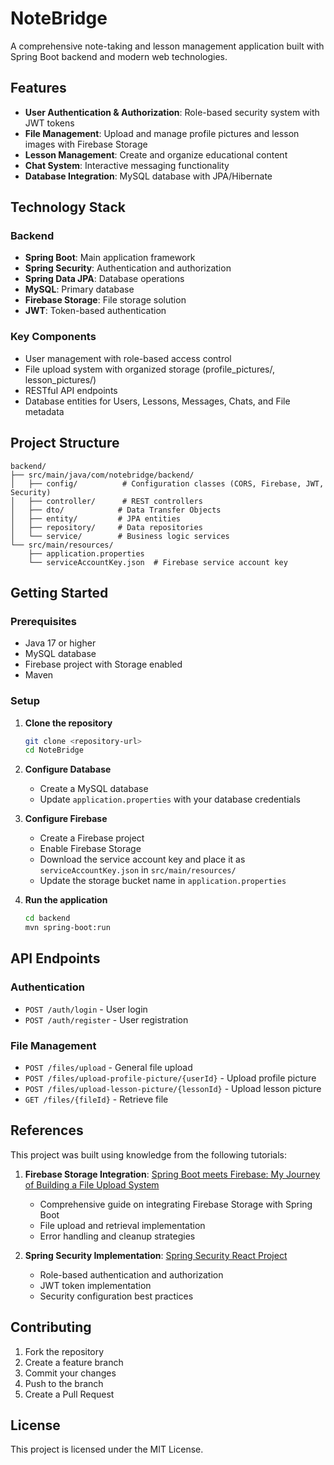 # NoteBridge

A comprehensive note-taking and lesson management application built with Spring Boot backend and modern web technologies.

## Features

- **User Authentication & Authorization**: Role-based security system with JWT tokens
- **File Management**: Upload and manage profile pictures and lesson images with Firebase Storage
- **Lesson Management**: Create and organize educational content
- **Chat System**: Interactive messaging functionality
- **Database Integration**: MySQL database with JPA/Hibernate

## Technology Stack

### Backend
- **Spring Boot**: Main application framework
- **Spring Security**: Authentication and authorization
- **Spring Data JPA**: Database operations
- **MySQL**: Primary database
- **Firebase Storage**: File storage solution
- **JWT**: Token-based authentication

### Key Components
- User management with role-based access control
- File upload system with organized storage (profile_pictures/, lesson_pictures/)
- RESTful API endpoints
- Database entities for Users, Lessons, Messages, Chats, and File metadata

## Project Structure

```
backend/
├── src/main/java/com/notebridge/backend/
│   ├── config/          # Configuration classes (CORS, Firebase, JWT, Security)
│   ├── controller/      # REST controllers
│   ├── dto/            # Data Transfer Objects
│   ├── entity/         # JPA entities
│   ├── repository/     # Data repositories
│   └── service/        # Business logic services
└── src/main/resources/
    ├── application.properties
    └── serviceAccountKey.json  # Firebase service account key
```

## Getting Started

### Prerequisites
- Java 17 or higher
- MySQL database
- Firebase project with Storage enabled
- Maven

### Setup

1. **Clone the repository**
   ```bash
   git clone <repository-url>
   cd NoteBridge
   ```

2. **Configure Database**
   - Create a MySQL database
   - Update `application.properties` with your database credentials

3. **Configure Firebase**
   - Create a Firebase project
   - Enable Firebase Storage
   - Download the service account key and place it as `serviceAccountKey.json` in `src/main/resources/`
   - Update the storage bucket name in `application.properties`

4. **Run the application**
   ```bash
   cd backend
   mvn spring-boot:run
   ```

## API Endpoints

### Authentication
- `POST /auth/login` - User login
- `POST /auth/register` - User registration

### File Management
- `POST /files/upload` - General file upload
- `POST /files/upload-profile-picture/{userId}` - Upload profile picture
- `POST /files/upload-lesson-picture/{lessonId}` - Upload lesson picture
- `GET /files/{fileId}` - Retrieve file

## References

This project was built using knowledge from the following tutorials:

1. **Firebase Storage Integration**: [Spring Boot meets Firebase: My Journey of Building a File Upload System](https://dev.to/priya01/spring-boot-meets-firebase-my-journey-of-building-a-file-upload-system-4m3i)
   - Comprehensive guide on integrating Firebase Storage with Spring Boot
   - File upload and retrieval implementation
   - Error handling and cleanup strategies

2. **Spring Security Implementation**: [Spring Security React Project](https://medium.com/@kalanamalshan98/list/spring-security-react-project-3f3969e2181e)
   - Role-based authentication and authorization
   - JWT token implementation
   - Security configuration best practices

## Contributing

1. Fork the repository
2. Create a feature branch
3. Commit your changes
4. Push to the branch
5. Create a Pull Request

## License

This project is licensed under the MIT License.

